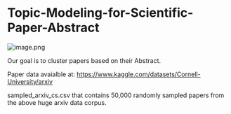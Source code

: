 # Topic-Modeling-for-Scientific-Paper-Abstract

![image.png](attachment:220770b8-0390-446b-9243-cb2f2d453af2.png)

Our goal is to cluster papers based on their Abstract.

Paper data avaialble at: https://www.kaggle.com/datasets/Cornell-University/arxiv

sampled_arxiv_cs.csv that contains 50,000 randomly sampled papers from the above huge arxiv data corpus.
